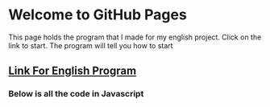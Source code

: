 # Welcome to GitHub Pages

This page holds the program that I made for my english project. Click on the link to start. The program will tell you how to start


## [Link For English Program](https://github.com/matajua000/English-Project/EnglishProgram.html)

### Below is all the code in Javascript

  <html>
    <head>
      <script>
        var languages = [
               "Who is Elon Musk?", "Elon Musk is considered to be one of the richest persons in the world due to his influence in many companies that are considered to be the future. He is originally from South Africa. He would later move to Canada to avoid being drafted into the military. He would get his Canadian citizenship as well as his American citizenship. He also studied at many universities like Stanford, UPenn, and Queen's University in Canada. He mainly started by selling the company that he and his brother started Paypal. He would use this money to start his other companies like Space X. Furthermore, he is even considered to be the real-life Tony Stark. His biggest plan is to make space travel accessible to everyone. He is also trying to make it so that life is possible on Mars.",

               "Why is he a hero?", "I would consider Elon Musk to be considered an American hero because of what he had been able to accomplish and what he has planned for the human race. Considering that he came from a different country and he is now considered to be one of the richest persons in the world is quite a journey. He has been a big influence on me, he is considered to be an engineer, and what he has done has influenced me to study mechanical engineering. Furthermore, Musk has shown that a lot of things are possible like running multiple companies at the same time. He runs Tesla, The Boring Company, Space X, Neuralink, and others. He is able to do this and he is also able to balance taking care of all his children. Elon Musk is a hero because he influences the youth and he is also trying to save lives by making space craft accessible to others and allowing us to colonize other planets like Mars.",

               "The Boring Company", "This is one of Musk's newer companies, this company is meant to digging and building tunnels, so that the traffic can be reduced, at the moment they are only digging in Los Angeles since that is where Musk lives. Recently they got a contract from Las Vegas to dig a tunnel under Las Vegas, the tunnel is meant to transport people underground, they plan on using shuttles. The Boring Company also sells they merchandise like cup, mugs and also a flamethrower. The tunnel that is under LA is meant to be used by Tesla cars, they go to a car elevator and are lowered into the tunnel and they are able to travel faster than the cars that are above ground.",

               "Space X", "I think that Space X is a company that everyone knows about since it has been in and out the news about how Musk plans on using Space X to make space travel very accessible to everyone since he is planning to colonize other planets. This company started in 2002, he used the money that he got from selling his previous company to start it. Soon they were able to get a contract from Nasa to transport cargo to the space station. in 2012 Space X launched its first rocket and it was a success. Recently they are working on making rockets reusable before the rockets would detach from the shuttle and fall to the ground but Space X is working on having the rockets land perfectly so that they are able to be used again. This is all part of making space travel cheaper and more effective.",

               "Neuralink", "This company was launched in 2017 and it is considered to be the future. This focuses on trying to fix neurological problems that people might have and it also works on connecting people's minds to technology. this works by implanting a small chip into your skull that would then connect to your smartphone or to any device via Bluetooth. With the help of something, like a bionic eye and the Neuralink scientist predict that they are going to be able to cure blindness using the Neuralink since it will allow humans to be able to communicate with technology. Musk says that the chip is meant to help humans be able to compete with how fast AI is developing. I think that this is one of the cooler companies since I think that it would be interesting to see what is going to follow the Neuralink",

               "Tesla","Tesla is probably the most popular company that Musk runs since you can see the products rolling down the street almost every day. This company was formed in 2003 and it is meant to make gas-powered cars obsolete by having all of the cars be electric. Before there was not much thought in having cars be electric but now more and more car companies are having some cars be electric and Tesla is the front runner of them. Not only do their cars have some of the best safety features it also allows for some self-driving which is pretty impressive because the cars are able to detect accidents happing and act appropriately to make sure that the passengers are safe. Tesla also has semi-trucks which are meant to replace traditional semi-trucks. There is even a Tesla in space when Musk launched his personal vehicle in space. "

           ]
           function changeLanguage(lang, words){
                document.getElementById("h1").innerHTML = languages[lang];
                document.getElementById("p1").innerHTML = languages[words];
              }

      </script>
      <button onclick="StartGame()">Start Game</button>
    </head>

    <body>
      <h1 id="h1">What Company Do You Want to Know About?</h1>
      <p id="p1">Click a Company below</p>

      <span onclick="changeLanguage(0,1)">Who is Elon Musk?</span> -||-
      <span onclick="changeLanguage(2,3)">Why is he a hero?</span> -||-
      <span onclick="changeLanguage(4,5)">The Boring Company</span> -||-
      <span onclick="changeLanguage(6,7)">Space X</span> -||-
      <span onclick="changeLanguage(8,9)">Neuralink</span> -||-
      <span onclick="changeLanguage(10,11)">Tesla</span>
      <script>
      function StartGame(){
        var welcolme
    welcolme="Welcolme to the Build-A-Musk World"

  var intro
    intro="You have chosen to live the life of Elon Musk. You must choose what you are going to do in order to make sure that you end up like the current Elon Musk. If at any point you feel like you have messed up just refresh the page and you will be given another chance."
  var waring
    warning="To play the game you have to think about what actions you should take in order for you to become Elon Musk. "


    var user_quit;
      user_quit = false;




    alert(welcolme);
  	var user_play;


  user_play = confirm("Do you want to play?");



  	if (user_play ==true){
      alert(intro)
      alert("Lets Make an Elon Musk");
      q1 = confirm("Do you think that you should sell Paypal");

      if (q1 ==true) {
      	q2 = confirm("Congradulations you are correct. Next do you think that you should go to Canada?");
        if (q2 ==true){
          q3 = confirm("Correct, only 2 more. Do you move to America?")
          if (q3 ==true){
            q4= confirm("Nice Last One. Should we colonize Mars?")
            if (q4 ==true){
              Final= alert("Congrats you made Elon Musk")
            }
            else{
              alert("Congrats, you won you can refresh to play again")
            }
          }
          else{
            	alert("Well, you were given the option. I thank you for at least taking a look at the program that I made.");
          }
        }
      }

      else{
        	alert("Well, you were given the option. I thank you for at least taking a look at the program that I made.");
      }
  	}
  	else {
    	alert("Well, you were given the option. I thank you for at least taking a look at the program that I made.");
  	}




  }
      </script>
    </body>

</html>

